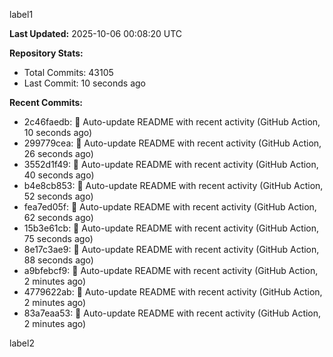
label1 
<!-- ACTIVITY_START -->
**Last Updated:** 2025-10-06 00:08:20 UTC

**Repository Stats:**
- Total Commits: 43105
- Last Commit: 10 seconds ago

**Recent Commits:**
- 2c46faedb: 🤖 Auto-update README with recent activity (GitHub Action, 10 seconds ago)
- 299779cea: 🤖 Auto-update README with recent activity (GitHub Action, 26 seconds ago)
- 3552d1f49: 🤖 Auto-update README with recent activity (GitHub Action, 40 seconds ago)
- b4e8cb853: 🤖 Auto-update README with recent activity (GitHub Action, 52 seconds ago)
- fea7ed05f: 🤖 Auto-update README with recent activity (GitHub Action, 62 seconds ago)
- 15b3e61cb: 🤖 Auto-update README with recent activity (GitHub Action, 75 seconds ago)
- 8e17c3ae9: 🤖 Auto-update README with recent activity (GitHub Action, 88 seconds ago)
- a9bfebcf9: 🤖 Auto-update README with recent activity (GitHub Action, 2 minutes ago)
- 4779622ab: 🤖 Auto-update README with recent activity (GitHub Action, 2 minutes ago)
- 83a7eaa53: 🤖 Auto-update README with recent activity (GitHub Action, 2 minutes ago)
<!-- ACTIVITY_END -->

label2
